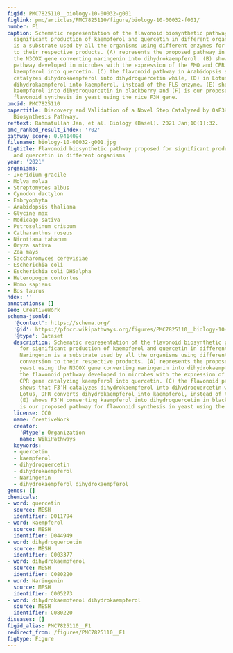 ```yaml
---
figid: PMC7825110__biology-10-00032-g001
figlink: pmc/articles/PMC7825110/figure/biology-10-00032-f001/
number: F1
caption: Schematic representation of the flavonoid biosynthetic pathway proposed for
  significant production of kaempferol and quercetin in different organisms. Naringenin
  is a substrate used by all the organisms using different enzymes for conversion
  to their respective products. (A) represents the proposed pathway in yeast using
  the N3COX gene converting naringenin into dihydrokaempferol. (B) shows the flavonoid
  pathway developed in microbes with the expression of the FMO and CPR gene catalyzing
  kaempferol into quercetin. (C) the flavonoid pathway in Arabidopsis shows that F3′H
  catalyzes dihydrokaempferol into dihydroquercetin while, (D) in Lotus, DFR converts
  dihydrokaempferol into kaempferol, instead of the FLS enzyme. (E) shows F3′H converting
  kaempferol into dihydroquercetin in blackberry and (F) is our proposed pathway for
  flavonoid synthesis in yeast using the rice F3H gene.
pmcid: PMC7825110
papertitle: Discovery and Validation of a Novel Step Catalyzed by OsF3H in the Flavonoid
  Biosynthesis Pathway.
reftext: Rahmatullah Jan, et al. Biology (Basel). 2021 Jan;10(1):32.
pmc_ranked_result_index: '702'
pathway_score: 0.9414094
filename: biology-10-00032-g001.jpg
figtitle: Flavonoid biosynthetic pathway proposed for significant production of kaempferol
  and quercetin in different organisms
year: '2021'
organisms:
- Ixeridium gracile
- Molva molva
- Streptomyces albus
- Cynodon dactylon
- Embryophyta
- Arabidopsis thaliana
- Glycine max
- Medicago sativa
- Petroselinum crispum
- Catharanthus roseus
- Nicotiana tabacum
- Oryza sativa
- Zea mays
- Saccharomyces cerevisiae
- Escherichia coli
- Escherichia coli DH5alpha
- Heteropogon contortus
- Homo sapiens
- Bos taurus
ndex: ''
annotations: []
seo: CreativeWork
schema-jsonld:
  '@context': https://schema.org/
  '@id': https://pfocr.wikipathways.org/figures/PMC7825110__biology-10-00032-g001.html
  '@type': Dataset
  description: Schematic representation of the flavonoid biosynthetic pathway proposed
    for significant production of kaempferol and quercetin in different organisms.
    Naringenin is a substrate used by all the organisms using different enzymes for
    conversion to their respective products. (A) represents the proposed pathway in
    yeast using the N3COX gene converting naringenin into dihydrokaempferol. (B) shows
    the flavonoid pathway developed in microbes with the expression of the FMO and
    CPR gene catalyzing kaempferol into quercetin. (C) the flavonoid pathway in Arabidopsis
    shows that F3′H catalyzes dihydrokaempferol into dihydroquercetin while, (D) in
    Lotus, DFR converts dihydrokaempferol into kaempferol, instead of the FLS enzyme.
    (E) shows F3′H converting kaempferol into dihydroquercetin in blackberry and (F)
    is our proposed pathway for flavonoid synthesis in yeast using the rice F3H gene.
  license: CC0
  name: CreativeWork
  creator:
    '@type': Organization
    name: WikiPathways
  keywords:
  - quercetin
  - kaempferol
  - dihydroquercetin
  - dihydrokaempferol
  - Naringenin
  - dihydrokaempferol dihydrokaempferol
genes: []
chemicals:
- word: quercetin
  source: MESH
  identifier: D011794
- word: kaempferol
  source: MESH
  identifier: D044949
- word: dihydroquercetin
  source: MESH
  identifier: C003377
- word: dihydrokaempferol
  source: MESH
  identifier: C080220
- word: Naringenin
  source: MESH
  identifier: C005273
- word: dihydrokaempferol dihydrokaempferol
  source: MESH
  identifier: C080220
diseases: []
figid_alias: PMC7825110__F1
redirect_from: /figures/PMC7825110__F1
figtype: Figure
---
```

